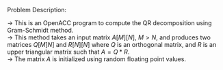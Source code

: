 Problem Description:  

-> This is an OpenACC program to compute the QR decomposition using Gram-Schmidt method.   
-> This method takes an input matrix $A[M][N]$, $M > N$, and produces two matrices $Q[M]N]$ and $R[N][N]$ where $Q$ is an orthogonal matrix, and $R$ is an upper triangular matrix such that $A = Q * R$.   
-> The matrix $A$ is initialized using random floating point values.  
